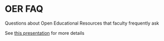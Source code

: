 # OER FAQ

Questions about Open Educational Resources that faculty frequently ask

See [this presentation](https://pdxscholar.library.pdx.edu/onlinenorthwest/2018/presentations/7/) for more details
